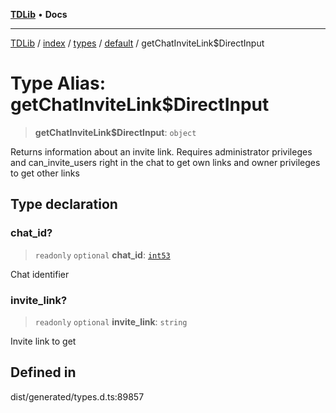 [**TDLib**](../../../../../../README.md) • **Docs**

***

[TDLib](../../../../../../modules.md) / [index](../../../../../README.md) / [types](../../../README.md) / [default](../README.md) / getChatInviteLink$DirectInput

# Type Alias: getChatInviteLink$DirectInput

> **getChatInviteLink$DirectInput**: `object`

Returns information about an invite link. Requires administrator privileges and can_invite_users right in the chat to get own links and owner privileges to get other links

## Type declaration

### chat\_id?

> `readonly` `optional` **chat\_id**: [`int53`](int53-1.md)

Chat identifier

### invite\_link?

> `readonly` `optional` **invite\_link**: `string`

Invite link to get

## Defined in

dist/generated/types.d.ts:89857
